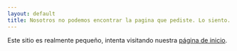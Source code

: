```yaml
---
layout: default
title: Nosotros no podemos encontrar la pagina que pediste. Lo siento.
---
```


Este sitio es realmente pequeño, intenta visitando nuestra [página de inicio](/).
